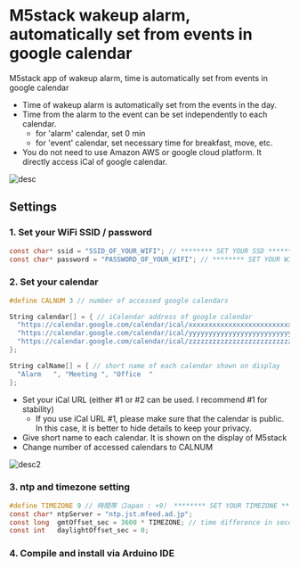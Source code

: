 # M5stack wakeup alarm, automatically set from events in google calendar

M5stack app of wakeup alarm, time is automatically set from events in google calendar

- Time of wakeup alarm is automatically set from the events in the day.
- Time from the alarm to the event can be set independently to each calendar.
  * for 'alarm' calendar, set 0 min
  * for 'event' calendar, set necessary time for breakfast, move, etc.
- You do not need to use Amazon AWS or google cloud platform. It directly access iCal of google calendar.

![desc](https://user-images.githubusercontent.com/86639425/125974374-a5d1c232-e7c1-42a3-8b3e-16797ea01346.jpg)

## Settings

### 1. Set your WiFi SSID / password
```C
const char* ssid = "SSID_OF_YOUR_WIFI"; // ******** SET YOUR SSD ********
const char* password = "PASSWORD_OF_YOUR_WIFI"; // ******** SET YOUR WIFI PASSWORD ********
```

### 2. Set your calendar

```C
#define CALNUM 3 // number of accessed google calendars

String calendar[] = { // iCalendar address of google calendar
  "https://calendar.google.com/calendar/ical/xxxxxxxxxxxxxxxxxxxxxxxxxxgroup.calendar.google.com/public/basic.ics", // alarm time
  "https://calendar.google.com/calendar/ical/yyyyyyyyyyyyyyyyyyyyyyyyyygroup.calendar.google.com/public/basic.ics", // event calendar 1
  "https://calendar.google.com/calendar/ical/zzzzzzzzzzzzzzzzzzzzzzzzzzgroup.calendar.google.com/public/basic.ics"  // event calendar 2
};

String calName[] = { // short name of each calendar shown on display
  "Alarm   ", "Meeting ", "Office  "
};
```
- Set your iCal URL (either #1 or #2 can be used. I recommend #1 for stability)
  * If you use iCal URL #1, please make sure that the calendar is public. In this case, it is better to hide details to keep your privacy.
- Give short name to each calendar. It is shown on the display of M5stack
- Change number of accessed calendars to CALNUM

![desc2](https://user-images.githubusercontent.com/86639425/125977300-76b28b15-ead0-436c-83f3-ba58ab50cdd6.jpg)

### 3. ntp and timezone setting

```C
#define TIMEZONE 9 // 時間帯（Japan : +9） ******** SET YOUR TIMEZONE ********
const char* ntpServer = "ntp.jst.mfeed.ad.jp";
const long  gmtOffset_sec = 3600 * TIMEZONE; // time difference in seconds
const int   daylightOffset_sec = 0;
```

### 4. Compile and install via Arduino IDE
